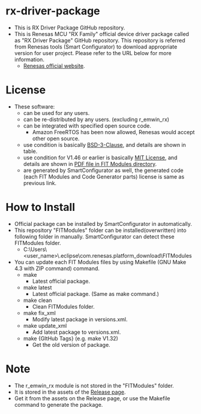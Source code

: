 # rx-driver-package
- This is RX Driver Package GitHub repository.
- This is Renesas MCU "RX Family" official device driver package called as "RX Driver Package" GitHub repository. This repository is referred from Renesas tools (Smart Configurator) to download appropriate version for user project. Please refer to the URL below for more information.
  - [Renesas official website](https://www.renesas.com/products/software-tools/software-os-middleware-driver/software-package/rx-driver-package.html).

# License
- These software:
  - can be used for any users.
  - can be re-distributed by any users. (excluding r_emwin_rx)
  - can be integrated with specified open source code. 
      - Amazon FreeRTOS has been now allowed, Renesas would accept other open source.
  - use condition is basically [BSD-3-Clause](https://github.com/renesas/rx-driver-package/blob/master/license.md), and details are shown in table.
  - use condition for V1.46 or earlier is basically [MIT License](https://github.com/renesas/rx-driver-package/blob/V1.46/LICENSE), and details are shown in [PDF file in FIT Modules directory](https://github.com/renesas/rx-driver-package/tree/V1.46/doc/license).
  - are generated by SmartConfigurator as well, the generated code (each FIT Modules and Code Generator parts) license is same as previous link.

# How to Install
- Official package can be installed by SmartConfigurator in automatically.
- This repository "FITModules" folder can be installed(overwritten) into following folder in manually. SmartConfigurator can detect these FITModules folder.
    - C:\Users\\<user_name>\\.eclipse\com.renesas.platform_download\FITModules
- You can update each FIT Modules files by using Makefile (GNU Make 4.3 with ZIP command) command.
    - make
        - Latest official package.
    - make latest
        - Latest official package. (Same as make command.)
    - make clean
        - Clean FITModules folder.
    - make fix_xml
        - Modify latest package in versions.xml. 
    - make update_xml
        - Add latest package to versions.xml. 
    - make {GItHub Tags} (e.g. make V1.32)
        - Get the old version of package. 

# Note
- The r_emwin_rx module is not stored in the "FITModules" folder.
- It is stored in the assets of the [Release page](https://github.com/renesas/rx-driver-package/releases).
- Get it from the assets on the Release page, or use the Makefile command to generate the package.
